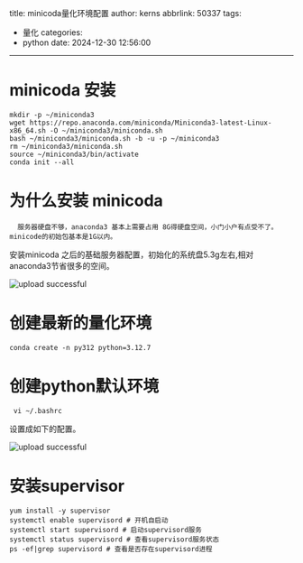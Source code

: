 title: minicoda量化环境配置
author: kerns
abbrlink: 50337
tags:
  - 量化
categories:
  - python
date: 2024-12-30 12:56:00
---
# minicoda 安装

```
mkdir -p ~/miniconda3
wget https://repo.anaconda.com/miniconda/Miniconda3-latest-Linux-x86_64.sh -O ~/miniconda3/miniconda.sh
bash ~/miniconda3/miniconda.sh -b -u -p ~/miniconda3
rm ~/miniconda3/miniconda.sh
source ~/miniconda3/bin/activate
conda init --all
```

# 为什么安装 minicoda

```
  服务器硬盘不够，anaconda3 基本上需要占用 8G得硬盘空间，小门小户有点受不了。minicode的初始包基本是1G以内。
```

安装minicoda 之后的基础服务器配置，初始化的系统盘5.3g左右,相对anaconda3节省很多的空间。

![upload successful](/images/pasted-25.png)


# 创建最新的量化环境


``` 
conda create -n py312 python=3.12.7
```
# 创建python默认环境

```
 vi ~/.bashrc
```

设置成如下的配置。


![upload successful](/images/pasted-26.png)

# 安装supervisor

```
yum install -y supervisor
systemctl enable supervisord # 开机自启动
systemctl start supervisord # 启动supervisord服务
systemctl status supervisord # 查看supervisord服务状态
ps -ef|grep supervisord # 查看是否存在supervisord进程
```


